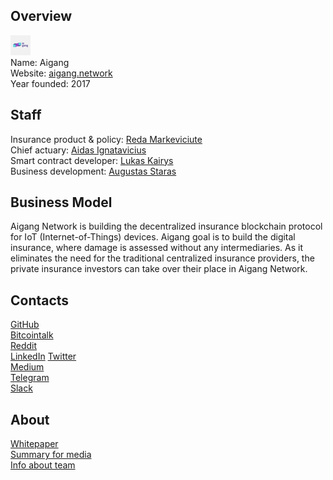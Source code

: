 ## Overview
![logo](../projects/logo/aigang.png)  
Name: Aigang  
Website: [aigang.network](https://aigang.network/)  
Year founded: 2017  
## Staff
Insurance product & policy: [Reda Markeviciute](../people/reda_markeviciute.md)  
Chief actuary: [Aidas Ignatavicius](../people/aidas_ignatavicius.md)  
Smart contract developer: [Lukas Kairys](../people/lukas_kairys.md)  
Business development: [Augustas Staras](../people/augustas_staras.md)  
## Business Model
Aigang Network is building the decentralized insurance blockchain protocol for IoT (Internet-of-Things) 
devices. Aigang goal is to build the digital insurance, where damage is assessed without any intermediaries. 
As it eliminates the need for the traditional centralized insurance providers, the private insurance 
investors can take over their place in Aigang Network.
## Contacts
[GitHub](https://github.com/AigangNetwork)  
[Bitcointalk](https://bitcointalk.org/index.php?topic=1998265.0)  
[Reddit](https://www.reddit.com/r/AigangNetwork/)  
[LinkedIn](https://www.linkedin.com/company/aigang.network)
[Twitter](https://twitter.com/aigangnetwork?lang=en)  
[Medium](https://medium.com/aigang-network)  
[Telegram](https://t.me/aigangnetwork)  
[Slack](http://slack.aigang.network/)  
## About 
[Whitepaper](https://aigang.network/AigangWhitepaper0.3.pdf)  
[Summary for media](https://docs.google.com/document/d/11-8YN9MjBzxrEgVWbgL92_KqXaCPglOpyXRNI0AG5DA/edit)  
[Info about team](https://docs.google.com/document/d/1m2eBZtkSAtDalf8L-Jrci5oRilxJo_M0mBXmZeJMEUI/edit)
